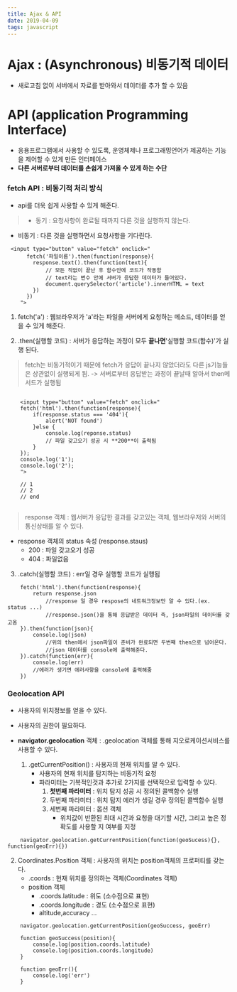 ```yaml
---
title: Ajax & API
date: 2019-04-09 
tags: javascript
---
```




# **Ajax** : (Asynchronous) 비동기적 데이터 
- 새로고침 없이 서버에서 자료를 받아와서 데이터를 추가 할 수 있음

# **API** (application Programming Interface) 
- 응용프로그램에서 사용할 수 있도록, 운영체제나 프로그래밍언어가 제공하는 기능을 제어할 수 있게 만든 인터페이스
- **다른 서버로부터 데이터를 손쉽게 가져올 수 있게 하는 수단**

### fetch API : 비동기적 처리 방식
- api를 더욱 쉽게 사용할 수 있게 해준다.

> - 동기 : 요청사항이 완료될 때까지 다른 것을 실행하지 않는다.
  - 비동기 : 다른 것을 실행하면서 요청사항을 기다린다.

```text
 <input type="button" value="fetch" onclick="
      fetch('파일이름').then(function(response){
        response.text().then(function(text){ 
            // 모든 작없이 끝난 후 함수안에 코드가 작동함
            // text라는 변수 안에 서버가 응답한 데이터가 들어있다.
            document.querySelector('article').innerHTML = text
        })
      })
    ">

``` 

1. fetch('a') : 웹브라우저가 'a'라는 파일을  서버에게 요청하는 메소드, 데이터를 얻을 수 있게 해준다.

2. .then(실행할 코드) : 서버가 응답하는 과정이 모두 **끝나면**'실행할 코드(함수)'가 실행 된다.

> fetch는 비동기적이기 때문에 fetch가 응답이 끝나지 않았더라도 다른 js기능들은 상관없이 실행되게 됨.
-> 서버로부터 응답받는 과정이 끝날때 알아서 then메서드가 실행됨 

```text

    <input type="button" value="fetch" onclick="
    fetch('html').then(function(response){
        if(response.status === '404'){
            alert('NOT found')
        }else {
            console.log(reponse.status)
            // 파일 갖고오기 성공 시 **200**이 출력됨 
        }
    });
    console.log('1');
    console.log('2');
    ">

    // 1
    // 2
    // end
    
```

> response 객체 : 웹서버가 응답한 결과를 갖고있는 객체, 웹브라우저와 서버의 통신상태를 알 수 있다.
 - response 객체의 status 속성 (response.staus)
    - 200 : 파일 갖고오기 성공
    - 404 : 파일없음

3. .catch(실행할 코드) : err일 경우 실행할 코드가 실행됨 

```text
    fetch('html').then(function(response){
        return response.json
            //response 일 경우 respose의 네트워크정보만 알 수 있다.(ex. status ...)
            //response.json()을 통해 응답받은 데이터 즉, json파일의 데이터를 갖고옴 
    }).then(function(json){
        console.log(json)
            //위의 then에서 json파일이 준비가 완료되면 두번째 then으로 넘어온다.
            //json 데이터를 console에 출력해준다.
    }).catch(function(err){
        console.log(err)
        //에러가 생기면 에러사항을 console에 출력해줌
    })
```


### Geolocation API 
- 사용자의 위치정보를 얻을 수 있다.
- 사용자의 권한이 필요하다.

- **navigator.geolocation** 객체 : .geolocation 객체를 통해 지오로케이션서비스를 사용할 수 있다.
    1. .getCurrentPosition() : 사용자의 현재 위치를 알 수 있다.
        - 사용자의 현재 위치를 탐지하는 비동기적 요청
        - 파라미터는 기복적인것과 추가로  2가지를 선택적으로 입력할 수 있다.
            1. **첫번째 파라미터** : 위치 탐지 성공 시 정의된 콜백함수 실행
            2. 두번째 파라미터 : 위치 탐지 에러가 생길 경우 정의된 콜백함수 실행
            3. 세번째 파라미터 : 옵션 객체
                - 위치값이 반환된 최대 시간과 요청을 대기할 시간, 그리고 높은 정확도를 사용할 지 여부를 지정

```text
    navigator.geolocation.getCurrentPosition(function(geoSucess){}, function(geoErr){})
```

2. Coordinates.Position 객체 : 사용자의 위치는 position객체의 프로퍼티를 갖는다.
    - .coords : 현재 위치를 정의하는 객체(Coordinates 객체)
    - position 객체
        - .coords.latitude : 위도 (소수점으로 표현) 
        - .coords.longitude : 경도 (소수점으로 표현) 
        - altitude,accuracy ...

```text
    navigator.geolocation.getCurrentPosition(geoSuccess, geoErr)

    function geoSuccess(position){
        console.log(position.coords.latitude)
        console.log(position.coords.longitude)
    }

    function geoErr(){
        console.log('err')
    }
```